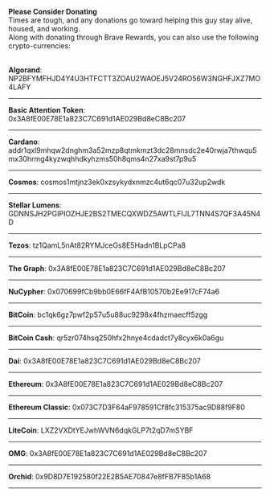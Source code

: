 **Please Consider Donating**  
Times are tough, and any donations go toward helping this guy stay alive, housed, and working.
<br>
Along with donating through Brave Rewards, you can also use the following crypto-currencies:  
<br>

**Algorand**:
NP2BFYMFHJD4Y4U3HTFCTT3ZOAU2WAOEJ5V24RO56W3NGHFJXZ7MO4LAFY

---

**Basic Attention Token**:
0x3A8fE00E78E1a823C7C691d1AE029Bd8eC8Bc207

---

**Cardano**:
addr1qxl9mhqw2dnghm3a52mzp8qtmkmzt3dc28mnsdc2e40rwja7thwqu5mx30hrmg4kyzwqhhdkyhzms50h8qms4n27xa9st7p9u5

---

**Cosmos**:
cosmos1mtjnz3ek0xzsykydxnmzc4ut6qc07u32up2wdk

---

**Stellar Lumens**:
GDNNSJH2PGIPIOZHJE2BS2TMECQXWDZ5AWTLFIJL7TNN4S7QF3A45N4D

---

**Tezos**:
tz1QamL5nAt82RYMJceGs8E5Hadn1BLpCPa8

---

**The Graph**:
0x3A8fE00E78E1a823C7C691d1AE029Bd8eC8Bc207

---

**NuCypher**:
0x070699fCb9bb0E66fF4AfB10570b2Ee917cF74a6

---

**BitCoin**:
bc1qk6gz7pwf2p57u5u88uc9298x4fhzmaecff5zgg

---

**BitCoin Cash**:
qr5zr074hsq250hfx2hnye4cdadct7y8cyx6k0a6gu

---

**Dai**:
0x3A8fE00E78E1a823C7C691d1AE029Bd8eC8Bc207

---

**Ethereum**:
0x3A8fE00E78E1a823C7C691d1AE029Bd8eC8Bc207

---

**Ethereum Classic**:
0x073C7D3F64aF978591Cf8fc315375ac9D88f9F80

---

**LiteCoin**:
LXZ2VXDtYEJwhWVN6dqkGLP7t2qD7mSYBF

---

**OMG**:
0x3A8fE00E78E1a823C7C691d1AE029Bd8eC8Bc207

---

**Orchid**:
0x9D8D7E192580f22E2B5AE70847e8fFB7F85b1A68

---

